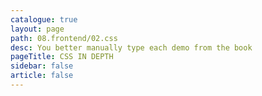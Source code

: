 ```yaml
---
catalogue: true
layout: page
path: 08.frontend/02.css
desc: You better manually type each demo from the book
pageTitle: CSS IN DEPTH
sidebar: false
article: false
---
```

